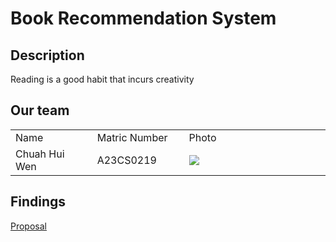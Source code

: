 # Book Recommendation System 

## Description 
Reading is a good habit that incurs creativity 

## Our team 
<table>
  <tr>
    <td width="150px">Name</td>
    <td width="150px">Matric Number</td>
    <td width="300px">Photo</td>
  </tr>
  <tr>
    <td>Chuah Hui Wen</td>
    <td>A23CS0219</td>
    <td><img src=https://github.com/jjn7702/SECJ1023-PT2/assets/147809633/571a73b5-f6fa-447e-bfb0-11a170451d11"></td>
  </tr>
</table>

## Findings 
<a href="https://github.com/jjn7702/SECJ1023-PT2/tree/main/Submission/sec08_23242/Bookworm/Proposal"> Proposal </a>
